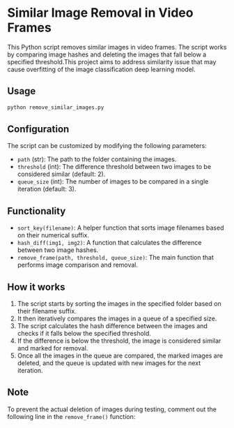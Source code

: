 # Similar Image Removal in Video Frames

This Python script removes similar images in video frames. The script works by comparing image hashes and deleting the images that fall below a specified threshold.This project aims to address similarity issue that may cause overfitting of the image classification deep learning model.

## Usage
```sh
python remove_similar_images.py
```

## Configuration
The script can be customized by modifying the following parameters:

- `path` (str): The path to the folder containing the images.
- `threshold` (int): The difference threshold between two images to be considered similar (default: 2).
- `queue_size` (int): The number of images to be compared in a single iteration (default: 3).

## Functionality
- `sort_key(filename)`: A helper function that sorts image filenames based on their numerical suffix.
- `hash_diff(img1, img2)`: A function that calculates the difference between two image hashes.
- `remove_frame(path, threshold, queue_size)`: The main function that performs image comparison and removal.

## How it works
1. The script starts by sorting the images in the specified folder based on their filename suffix.
2. It then iteratively compares the images in a queue of a specified size.
3. The script calculates the hash difference between the images and checks if it falls below the specified threshold.
4. If the difference is below the threshold, the image is considered similar and marked for removal.
5. Once all the images in the queue are compared, the marked images are deleted, and the queue is updated with new images for the next iteration.

## Note
To prevent the actual deletion of images during testing, comment out the following line in the `remove_frame()` function:

